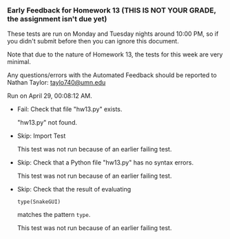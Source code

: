 ### Early Feedback for Homework 13 (THIS IS NOT YOUR GRADE, the assignment isn't due yet)

These tests are run on Monday and Tuesday nights around 10:00 PM, so if you didn't submit before then you can ignore this document.

Note that due to the nature of Homework 13, the tests for this week are very minimal.

Any questions/errors with the Automated Feedback should be reported to Nathan Taylor: taylo740@umn.edu

Run on April 29, 00:08:12 AM.

+ Fail: Check that file "hw13.py" exists.

     "hw13.py" not found.

+ Skip: Import Test

  This test was not run because of an earlier failing test.

+ Skip: Check that a Python file "hw13.py" has no syntax errors.

  This test was not run because of an earlier failing test.

+ Skip: 
Check that the result of evaluating
   ```
   type(SnakeGUI)
   ```
   matches the pattern `type`.

   


  This test was not run because of an earlier failing test.

